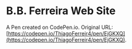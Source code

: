# B.B. Ferreira Web Site

A Pen created on CodePen.io. Original URL: [https://codepen.io/ThiagoFerreir4/pen/EjGKXQ](https://codepen.io/ThiagoFerreir4/pen/EjGKXQ).

